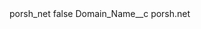 <?xml version="1.0" encoding="UTF-8"?>
<CustomMetadata xmlns="http://soap.sforce.com/2006/04/metadata" xmlns:xsi="http://www.w3.org/2001/XMLSchema-instance" xmlns:xsd="http://www.w3.org/2001/XMLSchema">
    <label>porsh_net</label>
    <protected>false</protected>
    <values>
        <field>Domain_Name__c</field>
        <value xsi:type="xsd:string">porsh.net</value>
    </values>
</CustomMetadata>
